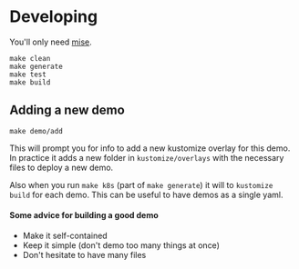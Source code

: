 # Developing

You'll only need [mise](https://mise.jdx.dev).

```shell
make clean
make generate
make test
make build
```


## Adding a new demo

```shell
make demo/add
```

This will prompt you for info to add a new kustomize overlay for this demo.
In practice it adds a new folder in `kustomize/overlays` with the necessary files to deploy a new demo.

Also when you run `make k8s` (part of `make generate`) it will to `kustomize build` for each demo.
This can be useful to have demos as a single yaml.

#### Some advice for building a good demo

- Make it self-contained
- Keep it simple (don't demo too many things at once)
- Don't hesitate to have many files
